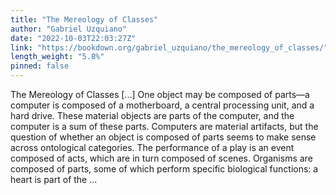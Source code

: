 ```yaml
---
title: "The Mereology of Classes"
author: "Gabriel Uzquiano"
date: "2022-10-03T22:03:27Z"
link: "https://bookdown.org/gabriel_uzquiano/the_mereology_of_classes/"
length_weight: "5.8%"
pinned: false
---
```


The Mereology of Classes [...] One object may be composed of parts—a computer is composed of a motherboard, a central processing unit, and a hard drive. These material objects are parts of the computer, and the computer is a sum of these parts. Computers are material artifacts, but the question of whether an object is composed of parts seems to make sense across ontological categories. The performance of a play is an event composed of acts, which are in turn composed of scenes. Organisms are composed of parts, some of which perform specific biological functions: a heart is part of the ...
